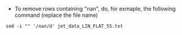 - To remove rows containing "nan", do, for exmaple, the following command (replace the file name)
~~~
sed -i "" '/nan/d' jet_data_LIN_FLAT_55.txt
~~~